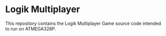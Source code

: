 # Logik Multiplayer

This repository contains the Logik Multiplayer Game source code intended to run on ATMEGA328P.
